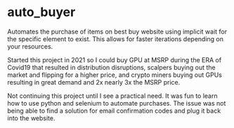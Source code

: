 # auto_buyer
Automates the purchase of items on best buy website using implicit wait for the specific element to exist. This allows for faster iterations depending on your resources. 


Started this project in 2021 so I could buy GPU at MSRP during the ERA of Covid19 that resulted in distribution disruptions, scalpers buying out the market and flipping for a higher price, and crypto miners buying out GPUs resulting in great demand and 2x nearly 3x the MSRP price.


Not continuing this project until I see a practical need. 
It was fun to learn how to use python and selenium to automate purchases. The issue was not being able to find a solution for email confirmation codes and plug it back into the website. 
